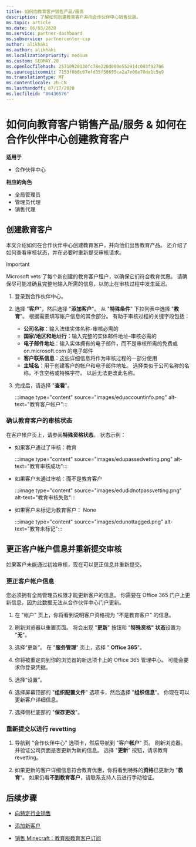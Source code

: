```yaml
---
title: 如何向教育客户销售产品/服务
description: 了解如何创建教育客户并向合作伙伴中心销售优惠。
ms.topic: article
ms.date: 06/03/2020
ms.service: partner-dashboard
ms.subservice: partnercenter-csp
author: alikhaki
ms.author: alikhaki
ms.localizationpriority: medium
ms.custom: SEOMAY.20
ms.openlocfilehash: 25710920130fc78e220d000e552914c093f92706
ms.sourcegitcommit: 7153f0b8c67efd35f58695ca2a7e00e70da1c5e9
ms.translationtype: MT
ms.contentlocale: zh-CN
ms.lasthandoff: 07/17/2020
ms.locfileid: "86436576"
---
```

# <a name="how-to-sell-offers-to-education-customers--how-to-create-an-education-customer-in-partner-center"></a>如何向教育客户销售产品/服务 & 如何在合作伙伴中心创建教育客户

**适用于**

- 合作伙伴中心

**相应的角色**

- 全局管理员
- 管理员代理
- 销售代理

## <a name="create-an-education-customer"></a>创建教育客户

本文介绍如何在合作伙伴中心创建教育客户，并向他们出售教育产品。 还介绍了如何查看审核状态，并在必要时重新提交审核请求。

> [!IMPORTANT]
> Microsoft vets 了每个新创建的教育客户租户，以确保它们符合教育优惠。  请确保尽可能准确且完整地输入所需的信息，以防止在审核过程中发生延迟。

1. 登录到合作伙伴中心。

2. 选择 "**客户**"，然后选择 "**添加客户**"。 从 "**特殊条件**" 下拉列表中选择 "**教育**"。  根据需要填写帐户信息的其余部分。  有助于审核过程的关键字段包括：

   - **公司名称**：输入法律实体名称-审核必需的
   - **国家/地区和地址行**：输入完整的实体邮件地址–审核必需的
   - **电子邮件地址**：输入实体拥有的电子邮件，而不是审核所需的免费或 on.microsoft.com 的电子邮件
   - **客户联系信息**：这些详细信息将作为审核过程的一部分使用
   - **主域名**：用于创建客户的帐户和电子邮件地址。  选择类似于公司名称的名称，不含空格或特殊字符。  以后无法更改此名称。

3. 完成后，请选择 "**查看**"。

   :::image type="content" source="images/eduaccountinfo.png" alt-text="教育客户帐户":::

### <a name="confirm-your-education-customers-vetting-status"></a>确认教育客户的审核状态

在客户帐户页上，请参阅**特殊资格状态**。
状态示例：

- 如果客户通过了审核：教育

   :::image type="content" source="images/edupassedvetting.png" alt-text="教育审核成功":::

- 如果客户未通过审核：而不是教育客户

   :::image type="content" source="images/edudidnotpassvetting.png" alt-text="教育审核失败":::

- 如果客户未标记为教育客户： None

   :::image type="content" source="images/edunottagged.png" alt-text="教育未标记":::

## <a name="correct-the-customer-account-info-and-resubmit-for-vetting"></a>更正客户帐户信息并重新提交审核  

如果客户未能通过初始审核，现在可以更正信息并重新提交。

### <a name="correct-the-customer-account-information"></a>更正客户帐户信息

您必须拥有全局管理员权限才能更新客户的信息。 你需要在 Office 365 门户上更新信息，因为此数据无法从合作伙伴中心门户更新。

1. 在 "帐户" 页上，你将看到说明客户资格视为 "不是教育客户" 的信息。

2. 刷新浏览器以重置页面。 将会出现 "**更新**" 按钮和 "**特殊资格" 状态**设置为 "**无**"。

3. 选择“更新”。 在 "**服务管理**" 页上，选择 " **Office 365**"。

4. 你将被重定向到你的浏览器的新选项卡上的 Office 365 管理中心。 可能会要求你登录凭据。

5. 选择“设置”。

6. 选择屏幕顶部的 "**组织配置文件**" 选项卡，然后选择 "**组织信息**"。 你现在可以更新客户详细信息。

7. 选择侧栏底部的 "**保存更改**"。  

### <a name="resubmit-for-revetting"></a>重新提交以进行 revetting

1. 导航到 "合作伙伴中心" 选项卡，然后导航到 "客户**帐户**" 页。 刷新浏览器。 并验证公司页面是否更新为新的信息。 选择 "**更新**" 按钮，请求教育 revetting。

2. 如果更新的客户详细信息符合教育优惠，你将看到特殊的**资格**已更新为 "**教育**"。 如果仍看**不到教育客户**，请联系支持人员进行手动验证。

## <a name="next-steps"></a>后续步骤

- [向特定行业销售](get-special-pricing-for-offers.md)

- [添加新客户](add-a-new-customer.md)

- [销售 Minecraft：教育版教育客户订阅](minecraft-subscriptions.md)
